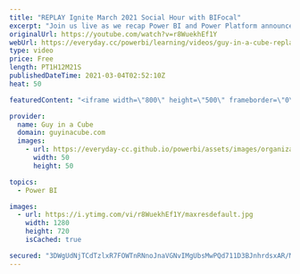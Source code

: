 ```yaml
---
title: "REPLAY Ignite March 2021 Social Hour with BIFocal"
excerpt: "Join us live as we recap Power BI and Power Platform announcements made at Microsoft Ignite March 2021. With special guest, Jason Himmelstein and John White from The BIFocal Show podcast!  Microsoft Ignite: https://myignite.microsoft.com/home  Connect with Jason and John: Twitter: https://twitter.com/jasehimm"
originalUrl: https://youtube.com/watch?v=r8WuekhEf1Y
webUrl: https://everyday.cc/powerbi/learning/videos/guy-in-a-cube-replay-ignite-march-2021-social-hour-with-bifocal/
type: video
price: Free
length: PT1H12M21S
publishedDateTime: 2021-03-04T02:52:10Z
heat: 50

featuredContent: "<iframe width=\"800\" height=\"500\" frameborder=\"0\" src=\"https://www.youtube.com/embed/r8WuekhEf1Y\" allow=\"accelerometer; autoplay; encrypted-media; gyroscope; picture-in-picture\" allowfullscreen></iframe>"

provider:
  name: Guy in a Cube
  domain: guyinacube.com
  images:
    - url: https://everyday-cc.github.io/powerbi/assets/images/organizations/guyinacube.com-50x50.jpg
      width: 50
      height: 50

topics:
  - Power BI

images:
  - url: https://i.ytimg.com/vi/r8WuekhEf1Y/maxresdefault.jpg
    width: 1280
    height: 720
    isCached: true

secured: "3DWgUdNjTCdTzlxR7FOWTnRNnoJnaVGNvIMgUbsMwPQd711D3BJnhrdsxAR/M26gN/N9Ck3MZiBkd8F6dA29O6Ek7EoaXEX+FyxUTMow7Mhij6eAMpmjMLXVcOd1rgeK5GVsHYRV2ggAJW+4mEoAeYAAhLQtGdddNukmbmG2gK5AtfxBFeKn+qopolEb+KFPiS2RxJ/fZzH3fF1gYcUYrOO9ocS5/0XI4rOTMf4eJwyIhkrLwJQYULOQqsbQSUw7Jmm3V3W6+KKbZexh9vww2DvNEQDVbkYil5XSd3DYb9iPjI/kwlY+uPcuuKSc+CCuExRxN1A8f5J5hkupo29c23impiiynqxbgGNH+JWbD9F4fpvCW8v/VbZwuZUD68Nj2igIpelkJsuGE4Zsh7f26n/m1kK5alW+vJEI4CCum+s=;z3Ya15GYa7+cv1Omh2PwwA=="
---
```


